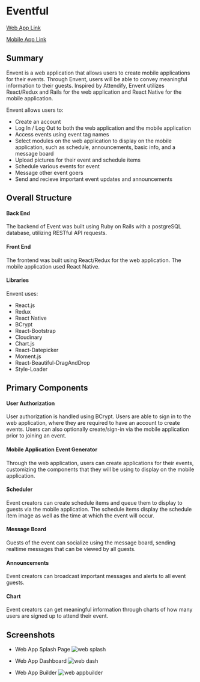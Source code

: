 # Eventful
[Web App Link](www.envent.herokuapp.com)

[Mobile App Link](emulator.thing)
## Summary

Envent is a web application that allows users to create mobile applications for their events. Through Envent, users will be able to convey meaningful information to their guests. Inspired by Attendify, Envent utilizes React/Redux and Rails for the web application and React Native for the mobile application. 

Envent allows users to:

* Create an account 
* Log In / Log Out to both the web application and the mobile application 
* Access events using event tag names 
* Select modules on the web application to display on the mobile application, such as schedule, announcements, basic info, and a message board
* Upload pictures for their event and schedule items 
* Schedule various events for event
* Message other event goers 
* Send and recieve important event updates and announcements

## Overall Structure 

#### Back End
The backend of Event was built using Ruby on Rails with a postgreSQL database, utilizing RESTful API requests. 

#### Front End
The frontend was built using React/Redux for the web application. The mobile application used React Native. 

#### Libraries 
Envent uses:
* React.js
* Redux
* React Native 
* BCrypt
* React-Bootstrap
* Cloudinary 
* Chart.js
* React-Datepicker 
* Moment.js
* React-Beautiful-DragAndDrop
* Style-Loader

## Primary Components 

#### User Authorization 
User authorization is handled using BCrypt. Users are able to sign in to the web application, where they are required to have an account to create events. Users can also optionally create/sign-in via the mobile application prior to joining an event. 

#### Mobile Application Event Generator
Through the web application, users can create applications for their events, customizing the components that they will be using to display on the mobile application. 

#### Scheduler
Event creators can create schedule items and queue them to display to guests via the mobile application. The schedule items display the schedule item image as well as the time at which the event will occur. 


#### Message Board
Guests of the event can socialize using the message board, sending realtime messages that can be viewed by all guests. 

#### Announcements
Event creators can broadcast important messages and alerts to all event guests.

#### Chart
Event creators can get meaningful information through charts of how many users are signed up to attend their event. 

## Screenshots 
* Web App Splash Page
![web splash](https://i.imgur.com/rVKRdiG.png)

* Web App Dashboard
![web dash](https://i.imgur.com/F9tMs48.png)

* Web App Builder
![web appbuilder](https://i.imgur.com/dS1cLgd.png)